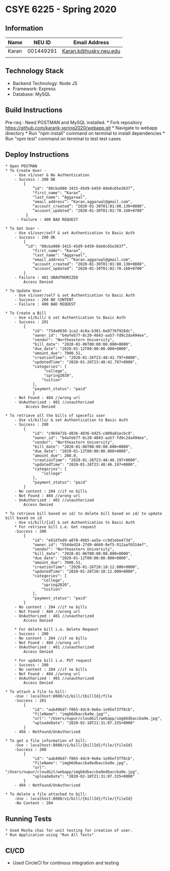 # CSYE 6225 - Spring 2020

## Information

| Name | NEU ID | Email Address |
| --- | --- | --- |
| Karan | 001449291 | Karan.k@husky.neu.edu |
| | | |

## Technology Stack

* Backend Technology: Node JS
* Framework: Express
* Database: MySQL

## Build Instructions

Pre-req : Need POSTMAN and MySQL installed.
    * Fork repository https://github.com/karank-spring2020/webapp.git 
    * Navigate to webapp directory
    * Run "npm install" command on terminal to install dependencies
    * Run "npm test" command on terminal to test test cases

## Deploy Instructions
    * Open POSTMAN
    * To Create User -
        - Use v1/user & No Authentication
        - Success : 200 OK
            {         
                “id": "88cba988-3415-45d9-b459-8de0c65e3637”,
                "first_name": “Karan”,
                "last_name": “Aggarwal”,
                "email_address”: “Karan.aggarwal@gmail.com",
                “account_created”: "2020-01-30T01:01:08.130+0080",
                “account_updated”: "2020-01-30T01:02:70.160+0700"
             }
         - Failure : 400 BAD REQUEST
    
    * To Get User -
        - Use v1/user/self & set Authentication to Basic Auth
        - Success : 200 OK
            {
             “id": "88cba988-3415-45d9-b459-8de0c65e3637”,
                "first_name": “Karan”,
                "last_name": “Aggarwal”,
                "email_address”: “Karan.aggarwal@gmail.com",
                “account_created”: "2020-01-30T01:01:08.130+0080",
                “account_updated”: "2020-01-30T01:02:70.160+0700"
            }
        - Failure : 401 UNAUTHORIZED     
            Access Denied
            
    * To Update User
        - Use v1/user/self & set Authentication to Basic Auth
        - Success : 204 NO CONTENT
        - Failure : 400 BAD REQUEST
        
    * To Create a Bill 
        - Use v1/bill/ & set Authentication to Basic Auth
        - Success : 201
            {
                "id": "75da0038-1ca2-4c8a-b381-6e8776f928dc",
                "owner_id": "b4afeb77-8c20-4843-aa57-fd9c2da494ee",
                "vendor": "Northeastern University",
                "bill_date": "2020-01-06T00:00:00.000+0000",
                "due_date": "2020-01-12T00:00:00.000+0000",
                "amount_due": 7000.51,
                "creationTime": "2020-01-26T23:48:42.797+0000",
                "updatedTime": "2020-01-26T23:48:42.797+0000",
                "categories": [
                     "college",
                     "spring2020",
                    "tuition"
                ],
                "payment_status": "paid"
                }
        - Not Found : 404 //wrong url
        - UnAuthorized : 401 //unauthorized
             Access Denied
                
    * To retrieve all the bills of specefic user
        - Use v1/bills/ & set Authentication to Basic Auth
        - Success : 200 
            {
                "id": "c969471b-d836-4036-b925-c809a81ecbc9",
                "owner_id": "b4afeb77-8c20-4843-aa57-fd9c2da494ee",
                "vendor": "Northeastern University",
                "bill_date": "2020-01-06T00:00:00.000+0000",
                "due_date": "2020-01-12T00:00:00.000+0000",
                "amount_due": 200.0,
                "creationTime": "2020-01-26T23:48:46.197+0000",
                "updatedTime": "2020-01-26T23:48:46.197+0000",
                "categories": [
                    "college"
                ],
                "payment_status": "paid"
            }
        - No content : 204 //if no bills        
        - Not Found : 404 //wrong url
        - UnAuthorized : 401 //unauthorized
            Access Denied
            
    * To retrieve bill based on id/ to delete bill based on id/ to update bill based on id
        - Use v1/bill/{id] & set Authentication to Basic Auth
        * For retrieve bill i.e. Get request
        -Success : 200
            {
                "id": "e61dfed9-a078-4bb5-aa5e-cc9d1ebe473d",
                "owner_id": "554ded24-27d9-4660-8ef5-912aaf0314ef",
                "vendor": "Northeastern University",
                "bill_date": "2020-01-06T00:00:00.000+0000",
                "due_date": "2020-01-12T00:00:00.000+0000",
                "amount_due": 7000.51,
                "creationTime": "2020-01-26T20:18:12.000+0000",
                "updatedTime": "2020-01-26T20:18:12.000+0000",
                "categories": [
                    "college",
                    "spring2020",
                    "tuition"
                ],
                "payment_status": "paid"
            }
        - No content : 204 //if no bills        
        - Not Found : 404 //wrong url
        - UnAuthorized : 401 //unauthorized
            Access Denied
                 
        * For delete bill i.e. Delete Request
        - Success : 200
        - No content : 204 //if no bills        
        - Not Found : 404 //wrong url
        - UnAuthorized : 401 //unauthorized
            Access Denied
        
        * For update bill i.e. PUT request
        - Success : 200
        - No content : 204 //if no bills        
        - Not Found : 404 //wrong url
        - UnAuthorized : 401 //unauthorized
            Access Denied
        
    * To attach a file to bill:
        -Use : localhost:8080/v1/bill/{billId}/file
        -Success : 201
            {
                "id": "aab496d7-f065-4dc9-9e0a-1e95ef3ff8cb",
                "fileName": "imgb6dbaccba9e.jpg"",
                "url": "/Users/nupur/cloudGit/webapp/imgb6dbaccba9e.jpg",
                "uploadeDate": "2020-02-10T21:31:07.335+0000"
            }
        - 404 : NotFound/UnAuthorized
        
    * To get a file information of bill:
        -Use : localhost:8080/v1/bill/{billId}/file/{fileId}
        -Success : 200
            {
                "id": "aab496d7-f065-4dc9-9e0a-1e95ef3ff8cb",
                "fileName": "imgb6dbaccba9edbaccba9e.jpg",
                "url": "/Users/nupur/cloudGit/webapp/imgb6dbaccba9edbaccba9e.jpg",
                "uploadeDate": "2020-02-10T21:31:07.335+0000"
            }
        - 404 : NotFound/UnAuthorized
    
    * To delete a file attached to bill:
        -Use : localhost:8080/v1/bill/{billId}/file/{fileId}
        -No Content : 204     
            
## Running Tests

    * Used Mocha chai for unit testing for creation of user.
    * Run Application using "Run All Tests"

## CI/CD
   * Used CircleCI for continous integration and testing
